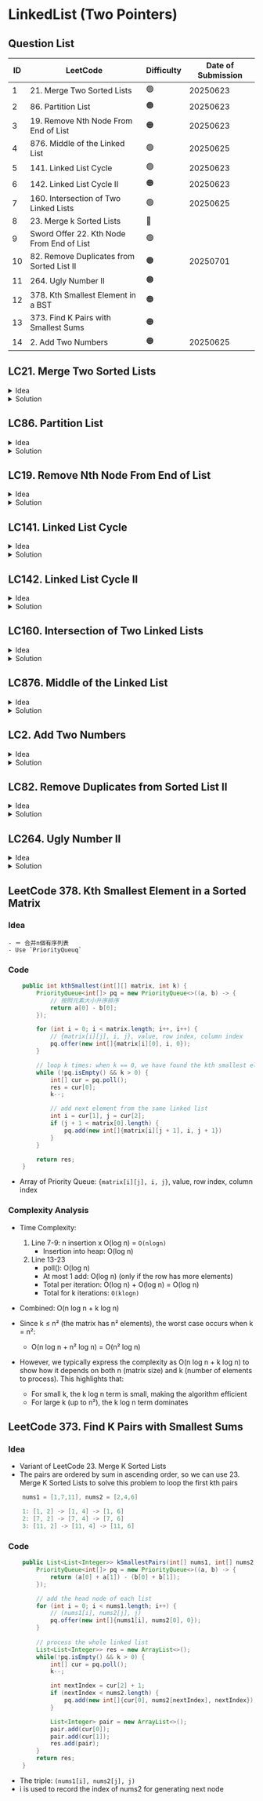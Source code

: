 # LinkedList (Two Pointers)

## Question List
| ID | LeetCode | Difficulty | Date of Submission |
| -- |----------|------------|-------------|
| 1 | 21. Merge Two Sorted Lists | 🟢 | 20250623 |
| 2 | 86. Partition List | 🟠 | 20250623 |
| 3 | 19. Remove Nth Node From End of List | 🟠 | 20250623 |
| 4 | 876. Middle of the Linked List | 🟢 | 20250625 | 
| 5 | 141. Linked List Cycle | 🟢 | 20250623 |
| 6 | 142. Linked List Cycle II | 🟠 | 20250623 |
| 7 | 160. Intersection of Two Linked Lists | 🟢 | 20250625 |
| 8 | 23. Merge k Sorted Lists | 🔴 | 
| 9 | Sword Offer 22. Kth Node From End of List | 🟢 |
| 10 | 82. Remove Duplicates from Sorted List II | 🟠 | 20250701 |
| 11 | 264. Ugly Number II | 🟠 |
| 12 | 378. Kth Smallest Element in a BST | 🟠 |
| 13 | 373. Find K Pairs with Smallest Sums | 🟠 |
| 14 | 2. Add Two Numbers | 🟠 | 20250625 |


## LC21. Merge Two Sorted Lists
<details>
<summary>Idea</summary>
1. In `while` loop, compare the values of the head of two lists.
2. Use `dummy` head and pointer of dummy `p`, everytime we move the pointer `p` only but return the result with `dummy.next`.
</details>

<details>
<summary>Solution</summary>
    ```java showLineNumbers
    class Solution {
        public ListNode mergeTwoLists(ListNode l1, ListNode l2) {
            // create dummy head and pointer of dummy
            ListNode dummy = new ListNode(-1), p = dummy;
            ListNode p1 = l1, p2 = l2;
            
            while (p1 != null && p2 != null) {
                if (p1.val > p2.val) {
                    p.next = p2;
                    p2 = p2.next;
                } else {
                    p.next = p1;
                    p1 = p1.next;
                }
                p = p.next;
            }
            
            if (p1 != null) {
                p.next = p1;
            }
            
            if (p2 != null) {
                p.next = p2;
            }
            
            return dummy.next;
        }
    }
    ```
</details>

## LC86. Partition List
<details>
<summary>Idea</summary>
1. Use two linked lists.
2. The first one to store all nodes that are less than x.
3. The second one to store all nodes that are greater than or equal to x.
</details>

<details>
<summary>Solution</summary>
    ```java showLineNumbers
    class Solution {
        public ListNode partition(ListNode head, int x) {
            // less than x
            ListNode list1 = new ListNode(-1), p1 = list1;
            // greated than or equal to x
            ListNode list2 = new ListNode(-1), p2 = list2;
            ListNode p = head;

            while (p != null) {
                if (p.val < x) {
                    p1.next = p;
                    p1 = p1.next;
                } else {
                    p2.next = p;
                    p2 = p2.next;
                }

                ListNode temp = p.next;
                p.next = null;
                p = temp;
            }

            p1.next = list2.next;
            return list1.next;
        }
    }
    ```
</details>

## LC19. Remove Nth Node From End of List
<details>
<summary>Idea</summary>
1. Use two pointers: fast and slow.
2. The fast pointer moves `n` steps ahead, then fast and slow pointers move together.
3. Use dummy head in case we needs to remove the first node.
4. Find the previous node of the node to be removed.
</details>

<details>
<summary>Solution</summary>
    ```java showLineNumbers
    class Solution {
        public ListNode removeNthFromEnd(ListNode head, int n) {
            ListNode dummy = new ListNode(-1);
            dummy.next = head;

            ListNode slow = dummy, fast = dummy;

            // n + 1 because we need to find the previous node
            for (int i = 0; i < n + 1; i++) {
                fast = fast.next;
            }

            while (fast != null) {
                slow = slow.next;
                fast = fast.next;
            }

            slow.next = slow.next.next;
            return dummy.next;
        }
    }
    ```
</details>

## LC141. Linked List Cycle
<details>
<summary>Idea</summary>
1. Slow pointer moves one step at a time, the fast pointer moves two steps forward.
2. If fast pointer reaches the end of the list, it means there is no cycle.
3. If fast pointer and slow pointer meet, it means there is a cycle.
</details>

<details>
<summary>Solution</summary>
    ```java showLineNumbers
    public class Solution {
        public boolean hasCycle(ListNode head) {
            ListNode fast = head;
            ListNode slow = head;

            while (slow != null && fast.next != null) {
                fast = fast.next.next;
                slow = slow.next;

                if (fast.equals(slow)) {
                    return true;
                }
            }
            
            return false;
        }
    }
    ```
</details>

## LC142. Linked List Cycle II
<details>
<summary>Idea</summary>
1. Find the intersection node by fast and slow pointers.
2. When they intersect, slow walks `k` steps, and fast walks `2k` steps. Fast pointer must walk `k` more steps than slow pointer. So, `k` is the multiple of the length of the cycle.
    ![](https://labuladong.online/algo/images/linked-two-pointer/3.jpeg)
3. Reset the slow pointer to the head, and fast pointer to the intersection node.
    ![](https://labuladong.online/algo/images/linked-two-pointer/2.jpeg)
    - What is k? And Why `k-m`
4. Both pointers walk until they intersect, the intersection node is the start node of the cycle.
</details>

<details>
<summary>Solution</summary>
    ```java showLineNumbers
        class Solution {
            public ListNode detectCycle(ListNode head) {
                ListNode fast, slow;
                fast = slow = head;

                // termination: fast is at the end of the list/is null
                while (fast != null && fast.next != null) {
                    fast = fast.next.next;
                    slow = slow.next;
                    if (fast == slow) break;
                }

                if (fast == null || fast.next == null) return null;

                slow = head;
                while (fast != slow) {
                    fast = fast.next;
                    slow = slow.next;
                }

                return slow;
            }
        }
    ```
</details>

## LC160. Intersection of Two Linked Lists
<details>
<summary>Idea</summary>
1. We can let `p1` traverse list A and then start traversing list B, and let `p2` traverse list B and then start traversing list A. By doing this, `p1` and `p2` can enter the common point at the same time.
    ![](https://labuladong.online/algo/images/linked-list-two-pointer/6.jpeg)
</details>

<details>
<summary>Solution</summary>
    ```java showLineNumbers
    public class Solution {
        public ListNode getIntersectionNode(ListNode headA, ListNode headB) {
            ListNode p1 = headA, p2 = headB;

            while (headA != null && headB != null) {
                if (p1 == null) {
                    p1 = headB;
                } else {
                    p1 = p1.next;
                }

                if (p2 == null) {
                    p2 = headA;
                } else {
                    p2 = p2.next;
                }

                if (p1 == p2) {
                    return p1;
                }
            }

            return null;
        }
    }
    ```

</details>



## LC876. Middle of the Linked List
<details>
<summary>Idea</summary>
1. Use slow and fast pointer method. The slow pointer moves one step at a time, while the fast pointer moves two steps at a time.
2. This way, when the fast pointer reaches the end of the list, the slow pointer will be in the middle.
3. Be noted that if the linked list has an even number of nodes, meaning there are two middle nodes, the solution returns the latter of the two middle nodes.
</details>

<details>
<summary>Solution</summary>
    ```java showLineNumbers
    class Solution {
        public ListNode middleNode(ListNode head) {
            ListNode fast = head, slow = head;

            while (fast != null && fast.next != null) {
                fast = fast.next.next;
                slow = slow.next;
            }

            return slow;
        }
    }
    ```
</details>

## LC2. Add Two Numbers
<details>
<summary>Idea</summary>
1. Use `carry` to handle the carry in addition operation.
</details>

<details>
<summary>Solution</summary>
    ```java
        public ListNode addTwoNumbers(ListNode l1, ListNode l2) {
            let p1 = l1, p2 = l2;
            let dummy = new ListNode(-1);
            let p = dummy;

            let carry = 0;

            // termination: arrive the end of two linked lists, and carry == 0
            while (p1 != null || p2 != null || carry > 0) {
                // add carry first, and then the value of two nodes
                let val = carry;
                if (p1 != null) {
                    val += p1.val;
                    p1 = p1.next;
                }

                if (p2 != null) {
                    val += p2.val;
                    p2 = p2.next;
                }

                // handle carry
                carry = val / 10;
                val = val % 10;

                p.next = new ListNode(val);
                p = p.next;
            }

            return dummy.next;
        }
    ```
</details>

## LC82. Remove Duplicates from Sorted List II
<details>
<summary>Idea</summary>
1. We can use two linked lists, one is for the deplicated list, one is for the unique list.
    - If current node and next node have the same value, put the current node into DuplicateList.
    - If value of current node is in the DuplicateList, put the current node into DuplicateList.
2. Need to set the next node of DuplicateList and UniqueList to null.
</details>

<details>
<summary>Solution</summary>
    ```java showLineNumbers
        class Solution {
            public ListNode deleteDuplicates(ListNode head) {
                ListNode dummyUniq = new ListNode(101);
                ListNode dummyDup = new ListNode(101);

                ListNode pUniq = dummyUniq, pDup = dummyDup;
                ListNode p = head;

                while (p != null) {
                    if ((p.next != null && p.val == p.next.val) || p.val == pDup.val) {
                        pDup.next = p;
                        pDup = pDup.next;
                    } else {
                        pUniq.next = p;
                        pUniq = pUniq.next;
                    }

                    p = p.next;
                    pUniq.next = null;
                    pDup.next = null;
                }

                return dummyUniq.next;
            }
        }
    ```
</details>

























































## LC264. Ugly Number II
<details> 

<summary>Idea</summary>
1. Ugly Number: with prime factors only 2, 3, 5
2. Expected linked list: 1 -> 2 -> 3 -> 4 -> 5 -> 6 -> 8 -> ...
3. Think it as linked list
    ```java
    2: 1 -> 1*2 -> 2*2 -> 3*2 -> 4*2 -> 5*2 -> 6*2 -> 8*2 -> ...
    3: 1 -> 1*3 -> 2*3 -> 3*3 -> ...
    5: 1 -> 1*5 -> 2*5 -> 3*5 -> ...
    ```
- 把這3條有序的linked list合併，need to remove duplicated value, e.g. `2*3` and `3*2`
</details>


<details>
<summary>Solution</summary>
    ```java
        public int nthUglyNumber(int n) {
            // pointer to the head of each linked list
            int p2 = 1, p3 = 1, p5 = 1;
            // the value of the head node of each linked list
            int product2 = 1, product3 = 1, product5 = 1;
            // the final merged linked list
            int[] ugly = new int[n + 1];
            // the pointer to the merged linked list
            int p = 1;

            while (p <= n) { 
                int min = Math.min(product2, Math.min(product3, product5));

                // add the result list
                ugly[p] = min;
                p++;

                // if the node is selected from the 2nd list, then move the pointer to the next node in 2nd list
                // if the value of head node of any other list is equal to the value of the selected node, then move the pointer to the next node in that list as well

                if (min == product2) {
                    product2 = 2 * ugly[p2];
                    p2++;
                }
                if (min == product3) {
                    product3 = 3 * ugly[p3];
                    p3++;
                }
                if (min == product5) {
                    product5 = 5 * ugly[p5];
                    p5++;
                }
            }

            return ugly[n];
        }
    ```
</details>














## LeetCode 378. Kth Smallest Element in a Sorted Matrix
### Idea
    - ＝ 合并n個有序列表 
    - Use `PriorityQueuq`
### Code
```java showLineNumbers
    public int kthSmallest(int[][] matrix, int k) {
        PriorityQueue<int[]> pq = new PriorityQueue<>((a, b) -> {
            // 按照元素大小升序排序
            return a[0] - b[0];
        });

        for (int i = 0; i < matrix.length; i++, i++) {
            // {matrix[i][j], i, j}, value, row index, column index
            pq.offer(new int[]{matrix[i][0], i, 0});
        }

        // loop k times: when k == 0, we have found the kth smallest element
        while (!pq.isEmpty() && k > 0) {
            int[] cur = pq.poll();
            res = cur[0];
            k--;

            // add next element from the same linked list
            int i = cur[1], j = cur[2];
            if (j + 1 < matrix[0].length) {
                pq.add(new int[]{matrix[i][j + 1], i, j + 1})
            }
        }

        return res;
    }
```
- Array of Priority Queue: `{matrix[i][j], i, j}`, value, row index, column index

### Complexity Analysis
- Time Complexity:
    1. Line 7-9: n insertion x O(log n) = `O(nlogn)`
        - Insertion into heap: O(log n)
    2. Line 13-23
        - poll():  O(log n)
        - At most 1 add: O(log n) (only if the row has more elements)
        - Total per iteration: O(log n) + O(log n) = O(log n)
        - Total for k iterations: `O(klogn)`

- Combined: O(n log n + k log n)
- Since k ≤ n² (the matrix has n² elements), the worst case occurs when k = n²:
    - O(n log n + n² log n) = O(n² log n)
- However, we typically express the complexity as O(n log n + k log n) to show how it depends on both n (matrix size) and k (number of elements to process). This highlights that:
    - For small k, the k log n term is small, making the algorithm efficient
    - For large k (up to n²), the k log n term dominates











## LeetCode 373. Find K Pairs with Smallest Sums
### Idea
- Variant of LeetCode 23. Merge K Sorted Lists
- The pairs are ordered by sum in ascending order, so we can use 23. Merge K Sorted Lists to solve this problem to loop the first kth pairs
```java
    nums1 = [1,7,11], nums2 = [2,4,6]

    1: [1, 2] -> [1, 4] -> [1, 6]
    2: [7, 2] -> [7, 4] -> [7, 6]
    3: [11, 2] -> [11, 4] -> [11, 6]
```
### Code
```java
    public List<List<Integer>> kSmallestPairs(int[] nums1, int[] nums2, int k) {
        PriorityQueue<int[]> pq = new PriorityQueue<>((a, b) -> {
            return (a[0] + a[1]) - (b[0] + b[1]);
        });

        // add the head node of each list
        for (int i = 0; i < nums1.length; i++) {
            // (nums1[i], nums2[j], j)
            pq.offer(new int[]{nums1[i], nums2[0], 0});
        }
        
        // process the whole linked list
        List<List<Integer>> res = new ArrayList<>();
        while(!pq.isEmpty() && k > 0) {
            int[] cur = pq.poll();
            k--;

            int nextIndex = cur[2] + 1;
            if (nextIndex < nums2.length) {
                pq.add(new int[]{cur[0], nums2[nextIndex], nextIndex});
            }

            List<Integer> pair = new ArrayList<>();
            pair.add(cur[0]);
            pair.add(cur[1]);
            res.add(pair);
        }
        return res;
    }
```
- The triple: `(nums1[i], nums2[j], j)`
- i is used to record the index of nums2 for generating next node